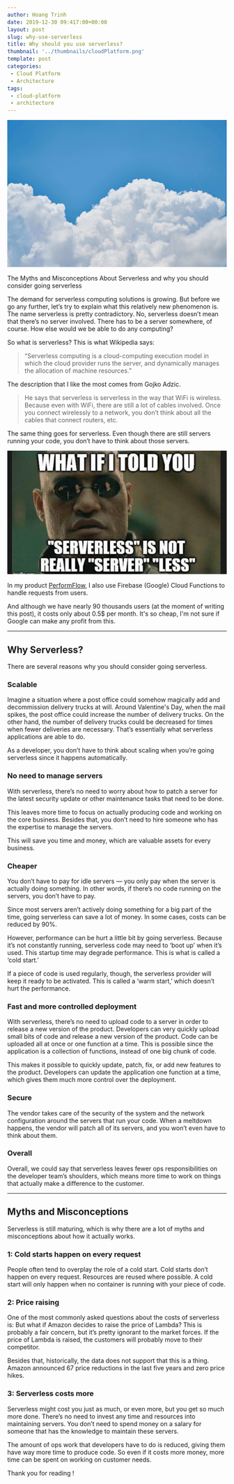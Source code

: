 ```yaml
---  
author: Hoang Trinh  
date: 2019-12-30 09:417:00+00:00
layout: post  
slug: why-use-serverless
title: Why should you use serverless?
thumbnail: '../thumbnails/cloudPlatform.png'  
template: post  
categories:  
 - Cloud Platform
 - Architecture
tags:  
 - cloud-platform
 - architecture
---
```


![Cloud image from pexels](../images/pexels_cloud.jpg)

The Myths and Misconceptions About Serverless and why you should consider going serverless

The demand for serverless computing solutions is growing. But before we go any further, let’s try to explain what this relatively new phenomenon is. The name serverless is pretty contradictory. No, serverless doesn’t mean that there’s no server involved. There has to be a server somewhere, of course. How else would we be able to do any computing?

So what is serverless? This is what Wikipedia says:

> “Serverless computing is a cloud-computing execution model in which the cloud provider runs the server, and dynamically manages the allocation of machine resources.”

The description that I like the most comes from Gojko Adzic. 

> He says that serverless is serverless in the way that WiFi is wireless. Because even with WiFi, there are still a lot of cables involved. Once you connect wirelessly to a network, you don’t think about all the cables that connect routers, etc.

The same thing goes for serverless. Even though there are still servers running your code, you don’t have to think about those servers.

![Serverless Meme](../images/serverlessMeme.jpg)

In my product [PerformFlow](https://gsuite.google.com/marketplace/app/performflow_form_publisher_approvals_wor/175817313914), I also use Firebase (Google) Cloud Functions to handle requests from users.

And although we have nearly 90 thousands users (at the moment of writing this post), it costs only about 0.5$ per month. It's so cheap, I'm not sure if Google can make any profit from this.

---

## Why Serverless?
There are several reasons why you should consider going serverless.

### Scalable
Imagine a situation where a post office could somehow magically add and decommission delivery trucks at will. Around Valentine's Day, when the mail spikes, the post office could increase the number of delivery trucks. On the other hand, the number of delivery trucks could be decreased for times when fewer deliveries are necessary. That’s essentially what serverless applications are able to do.

As a developer, you don’t have to think about scaling when you’re going serverless since it happens automatically.

### No need to manage servers
With serverless, there’s no need to worry about how to patch a server for the latest security update or other maintenance tasks that need to be done.

This leaves more time to focus on actually producing code and working on the core business. Besides that, you don’t need to hire someone who has the expertise to manage the servers.

This will save you time and money, which are valuable assets for every business.

### Cheaper
You don’t have to pay for idle servers — you only pay when the server is actually doing something. In other words, if there’s no code running on the servers, you don’t have to pay.

Since most servers aren’t actively doing something for a big part of the time, going serverless can save a lot of money. In some cases, costs can be reduced by 90%.

However, performance can be hurt a little bit by going serverless. Because it’s not constantly running, serverless code may need to ‘boot up’ when it’s used. This startup time may degrade performance. This is what is called a ‘cold start.’

If a piece of code is used regularly, though, the serverless provider will keep it ready to be activated. This is called a ‘warm start,’ which doesn’t hurt the performance.

### Fast and more controlled deployment
With serverless, there’s no need to upload code to a server in order to release a new version of the product. Developers can very quickly upload small bits of code and release a new version of the product. Code can be uploaded all at once or one function at a time. This is possible since the application is a collection of functions, instead of one big chunk of code.

This makes it possible to quickly update, patch, fix, or add new features to the product. Developers can update the application one function at a time, which gives them much more control over the deployment.

### Secure
The vendor takes care of the security of the system and the network configuration around the servers that run your code. When a meltdown happens, the vendor will patch all of its servers, and you won’t even have to think about them.

### Overall
Overall, we could say that serverless leaves fewer ops responsibilities on the developer team’s shoulders, which means more time to work on things that actually make a difference to the customer.

---

## Myths and Misconceptions
Serverless is still maturing, which is why there are a lot of myths and misconceptions about how it actually works.

### 1: Cold starts happen on every request
People often tend to overplay the role of a cold start. Cold starts don’t happen on every request. Resources are reused where possible. A cold start will only happen when no container is running with your piece of code.

### 2: Price raising
One of the most commonly asked questions about the costs of serverless is: But what if Amazon decides to raise the price of Lambda? This is probably a fair concern, but it’s pretty ignorant to the market forces. If the price of Lambda is raised, the customers will probably move to their competitor.

Besides that, historically, the data does not support that this is a thing. Amazon announced 67 price reductions in the last five years and zero price hikes.

### 3: Serverless costs more
Serverless might cost you just as much, or even more, but you get so much more done. There’s no need to invest any time and resources into maintaining servers. You don’t need to spend money on a salary for someone that has the knowledge to maintain these servers.

The amount of ops work that developers have to do is reduced, giving them have way more time to produce code. So even if it costs more money, more time can be spent on working on customer needs.

Thank you for reading !
